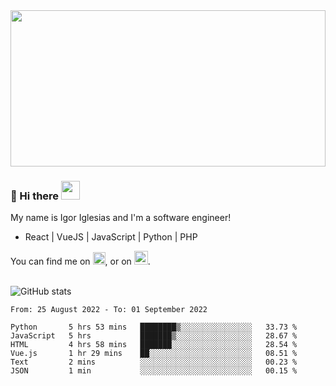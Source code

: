 <img src="https://c.tenor.com/KjVxfRrrncUAAAAd/matrix.gif" width="100%" height="250px">

### 🔭 Hi there <img src="https://raw.githubusercontent.com/MartinHeinz/MartinHeinz/master/wave.gif" width="30px">


My name is Igor Iglesias and I'm a software engineer!
<br>

<ul>
  <li> React | VueJS | JavaScript | Python | PHP </li>
</ul>
You can find me on <a href="https://twitter.com/IgorIglesias5"><img src="https://i.imgur.com/JLLlB5S.png" width="20px"></a>, or on <a href="https://www.linkedin.com/in/igor-iglesias-62478428/"><img src="https://i.imgur.com/PXyIkWx.png" width="22px"></a>.

<br>
<br>

![GitHub stats](https://github-readme-stats.vercel.app/api?username=igoiglesias&show_icons=true&count_private=true&theme=chartreuse-dark&hide_title=true)

<!--START_SECTION:waka-->

```text
From: 25 August 2022 - To: 01 September 2022

Python       5 hrs 53 mins   ████████▒░░░░░░░░░░░░░░░░   33.73 %
JavaScript   5 hrs           ███████▒░░░░░░░░░░░░░░░░░   28.67 %
HTML         4 hrs 58 mins   ███████░░░░░░░░░░░░░░░░░░   28.54 %
Vue.js       1 hr 29 mins    ██░░░░░░░░░░░░░░░░░░░░░░░   08.51 %
Text         2 mins          ░░░░░░░░░░░░░░░░░░░░░░░░░   00.23 %
JSON         1 min           ░░░░░░░░░░░░░░░░░░░░░░░░░   00.15 %
```

<!--END_SECTION:waka-->
